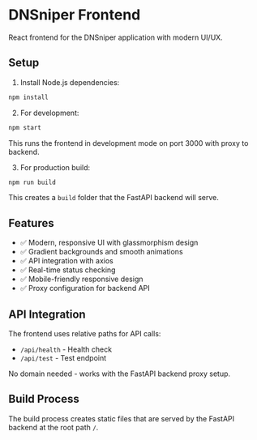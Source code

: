 # DNSniper Frontend

React frontend for the DNSniper application with modern UI/UX.

## Setup

1. Install Node.js dependencies:
```bash
npm install
```

2. For development:
```bash
npm start
```
This runs the frontend in development mode on port 3000 with proxy to backend.

3. For production build:
```bash
npm run build
```
This creates a `build` folder that the FastAPI backend will serve.

## Features

- ✅ Modern, responsive UI with glassmorphism design
- ✅ Gradient backgrounds and smooth animations
- ✅ API integration with axios
- ✅ Real-time status checking
- ✅ Mobile-friendly responsive design
- ✅ Proxy configuration for backend API

## API Integration

The frontend uses relative paths for API calls:
- `/api/health` - Health check
- `/api/test` - Test endpoint

No domain needed - works with the FastAPI backend proxy setup.

## Build Process

The build process creates static files that are served by the FastAPI backend at the root path `/`. 